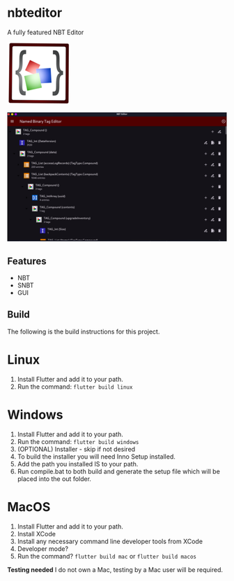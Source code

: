 # nbteditor

A fully featured NBT Editor

![NBT Editor Logo](android/app/src/main/res/mipmap-xxhdpi/ic_launcher.png "NBT Editor Logo")

![App](appshowcase_012425.png "NBT Editor GUI")

## Features

- NBT
- SNBT
- GUI

## Build

The following is the build instructions for this project.

# Linux

1. Install Flutter and add it to your path.
2. Run the command: `flutter build linux`

# Windows

1. Install Flutter and add it to your path.
2. Run the command: `flutter build windows`
3. (OPTIONAL) Installer - skip if not desired
4. To build the installer you will need Inno Setup installed.
5. Add the path you installed IS to your path.
6. Run compile.bat to both build and generate the setup file which will be placed into the out folder.

# MacOS

1. Install Flutter and add it to your path.
2. Install XCode
3. Install any necessary command line developer tools from XCode
4. Developer mode?
5. Run the command? `flutter build mac` or `flutter build macos`

**Testing needed** I do not own a Mac, testing by a Mac user will be required.
